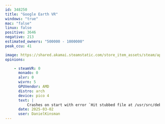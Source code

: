 ```yaml
---
id: 348250
title: "Google Earth VR"
windows: "true"
mac: "false"
linux: false
positive: 3646
negative: 213
estimated_owners: "500000 - 1000000"
peak_ccu: 41

image: https://shared.akamai.steamstatic.com/store_item_assets/steam/apps/348250/header.jpg?t=1508799201
opinions:

    - steamVR: 0
      monado: 0
      alvr: 0
      wivrn: 5
      GPUVendor: AMD
      distro: arch
      device: pico 4
      text: |
          Crashes on start with error `Hit stubbed file at /usr/src/debug/opencomposite-git/opencomposite-git/OpenOVR/Reimpl/BaseCompositor.cpp:351 func GetFrameTimeRemaining`
      date: 2025-03-02
      user: DanielKinsman
---
```

